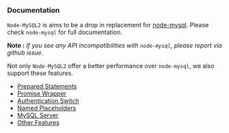### Documentation

`Node-MySQL2` is aims to be a drop in replacement for [node-mysql](https://github.com/felixge/node-mysql). Please check `node-mysql` for full documentation.

**Note :** *If you see any API incompatibilities with `node-mysql`, please report via github issue.*

Not only `Node-MySQL2` offer a better performance over `node-mysql`, we also support these features.

- [Prepared Statements]()
- [Promise Wrapper]()
- [Authentication Switch]()
- [Named Placeholders]()
- [MySQL Server]()
- [Other Features]()
